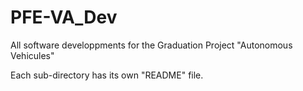 # PFE-VA_Dev
All software developpments for the Graduation Project "Autonomous Vehicules"

Each sub-directory has its own "README" file.